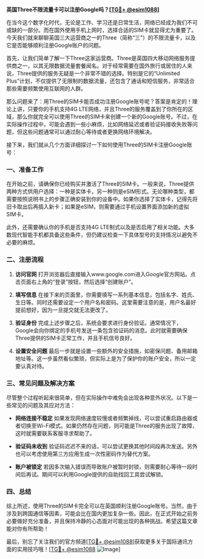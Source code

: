 **英国Three不限流量卡可以注册Google吗？[[TG💪+ @esim1088](https://t.me/s/esim1088)]**

在当今这个数字化时代，无论是工作、学习还是日常生活，网络已经成为我们不可或缺的一部分。而在国外使用手机上网时，选择合适的SIM卡就显得尤为重要了。今天我们就来聊聊英国三大运营商之一的Three（简称“三”）的不限流量卡，以及它是否能够顺利注册Google账户的问题。

首先，让我们简单了解一下Three这家运营商。Three是英国四大移动网络服务提供商之一，以其无限数据流量套餐闻名。对于经常需要在国外旅行或居住的人来说，Three提供的服务无疑是一个非常不错的选择。特别是它的“Unlimited Plus”计划，不仅提供了无限制的数据流量，还包含了通话和短信服务，非常适合那些需要频繁使用互联网的人群。

那么问题来了：用Three的SIM卡能否成功注册Google账号呢？答案是肯定的！理论上讲，只要你的手机支持4G LTE网络，并且Three的服务覆盖到了你所在的区域，那么你就完全可以使用Three的SIM卡来创建一个新的Google账号。不过，在实际操作过程中，可能会遇到一些小麻烦，比如网络延迟或者验证码接收失败等问题，但这些问题通常可以通过耐心等待或者更换网络环境解决。

接下来，我们就从几个方面详细探讨一下如何使用Three的SIM卡注册Google账号：

### 一、准备工作

在开始之前，请确保你已经购买并激活了Three的SIM卡。一般来说，Three提供两种方式供用户选择：一种是实体卡，另一种则是eSIM形式。无论哪种类型，都需要按照说明书上的步骤正确安装到你的设备中。如果你选择了实体卡，记得先将旧卡取出后再插入新卡；如果是eSIM，则需要通过手机设置界面添加新的虚拟SIM卡。

此外，还需要确认你的手机是否支持4G LTE制式以及是否启用了相关功能。大多数现代智能手机都具备这些条件，但仍建议检查一下具体型号的支持情况以避免不必要的麻烦。

### 二、注册流程

1. **访问官网**
   打开浏览器后直接输入www.google.com进入Google官方网站。点击页面右上角的“登录”按钮，然后选择“创建账户”。

2. **填写信息**
   在接下来的页面里，你需要填写一系列基本信息，包括名字、姓氏、生日等。同时还需要设定一个用户名和密码。这里需要注意的是，用户名最好提前想好，因为一旦提交就无法更改了。

3. **验证身份**
   完成上述步骤之后，系统会要求进行身份验证。通常情况下，Google会向你绑定的手机号发送一条包含验证码的消息。此时就需要确保Three提供的SIM卡正常工作，并且手机信号良好。

4. **设置安全问题**
   最后一步就是设置一些额外的安全措施，如密保问题、备用邮箱地址等。这一步虽然看似繁琐，但实际上是为了保护你的账户安全，所以一定要认真对待。

### 三、常见问题及解决方案

尽管整个过程听起来很简单，但在实际操作中难免会出现各种意外状况。以下是一些常见的问题及其应对方法：

- **网络连接不稳定**
  如果发现网络速度较慢或者频繁掉线，可以尝试重启路由器或者切换至Wi-Fi模式。如果仍然存在问题，则可能是Three的服务出现了故障，这时就需要联系客服寻求帮助了。

- **验证码未收到**
  验证码迟迟不来的话，可以尝试更换其他时间段再次发送。另外也可以考虑使用第三方应用生成一次性密码作为替代方案。

- **账户被锁定**
  若因多次输入错误而导致账户被暂时封锁，则需要耐心等待一段时间后再试。期间可以利用Google提供的自助找回工具尝试解锁。

### 四、总结

综上所述，使用Three的SIM卡完全可以在英国顺利注册Google账号。当然，由于涉及到跨国通信等因素，可能会比在国内更加复杂一些。因此，在正式开始之前务必要做好充分准备，并且保持冷静的心态面对可能出现的各种挑战。希望这篇文章能对你有所帮助！

最后，别忘了关注我们的官方频道[[TG💪+ @esim1088](https://t.me/s/esim1088)]获取更多关于国际通讯方面的实用技巧哦！[[TG💪+ @esim1088](https://t.me/s/esim1088) ![Image](https://i.postimg.cc/4NQfJmqS/Snipaste-2025-05-13-00-14-12.png)]